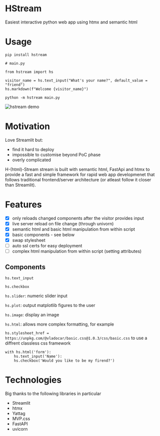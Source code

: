 

# HStream

Easiest interactive python web app using htmx and semantic html

# Usage

`pip install hstream`

```
# main.py

from hstream import hs

visitor_name = hs.text_input("What's your name?", default_value = "friend")
hs.markdown(f"Welcome {visitor_name}")
```

`python -m hstream main.py`

![hstream demo](docs/hello_hstream.png)

# Motivation

Love Streamlit but:

- find it hard to deploy
- impossible to customise beyond PoC phase
- overly complicated

H-(html)-Stream stream is built with semantic html, FastApi and htmx to provide a fast and simple framework for rapid web app developmenet that follows traditional frontend/server architecture (or atleast follow it closer than Streamlit).

# Features

- [x] only reloads changed components after the visitor provides input
- [x] live server reload on file change (through univorn)
- [x] semantic html and basic html manipulation from within script
- [x] basic components - see below
- [x] swap stylesheet
- [ ] auto ssl certs for easy deployment
- [ ] complex html manipulation from within script (setting attributes)

## Components

`hs.text_input`

`hs.checkbox`

`hs.slider`: numeric slider input

`hs.plot`: output matplotlib figures to the user

`hs.image`: display an image

`hs.html`: allows more complex formatting, for example 

`hs.stylesheet_href = https://unpkg.com/@vladocar/basic.css@1.0.3/css/basic.css` to use a diffrent classless css framework

```
with hs.html('form'):
    hs.text_input('Name'):
    hs.checkbox('Would you like to be my firend?')
```

# Technologies

Big thanks to the following libraries in particular

- Streamlit
- htmx
- Yattag
- MVP.css
- FastAPI
- uvicorn
